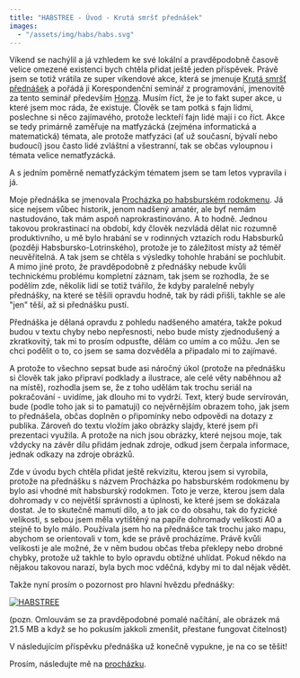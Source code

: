```yaml
---
title: "HABSTREE - Úvod - Krutá smršť přednášek"
images:
  - "/assets/img/habs/habs.svg"
---
```


Víkend se nachýlil a já vzhledem ke své lokální a pravděpodobně časově velice omezené existenci bych chtěla přidat ještě jeden příspěvek. Právě jsem se totiž vrátila ze super víkendové akce, která se jmenuje [Krutá smršť přednášek](https://ksp.mff.cuni.cz/akce/smrst/) a pořádá ji Korespondenční seminář z programování, jmenovitě za tento seminář především [Honza](https://blackblog.cz/about/). Musím říct, že je to fakt super akce, u které jsem moc ráda, že existuje. Člověk se tam potká s fajn lidmi, poslechne si něco zajímavého, protože leckteří fajn lidé mají i co říct. Akce se tedy primárně zaměřuje na matfyzácká (zejména informatická a matematická) témata, ale protože matfyzáci (ať už současní, bývalí nebo budoucí) jsou často lidé zvláštní a všestranní, tak se občas vyloupnou i témata velice nematfyzácká.

A s jedním poměrně nematfyzáckým tématem jsem se tam letos vypravila i já.

Moje přednáška se jmenovala [Procházka po habsburském rodokmenu](https://ksp.mff.cuni.cz/akce/smrst/2024/prednasky.cgi#HABSTREE). Já sice nejsem vůbec historik, jenom nadšený amatér, ale byť nemám nastudováno, tak mám aspoň naprokrastinováno. A to hodně. Jednou takovou prokrastinací na období, kdy člověk nezvládá dělat nic rozumně produktivního, u mě bylo hrabání se v rodinných vztazích rodu Habsburků (později Habsbursko-Lotrinského), protože je to záležitost místy až téměř neuvěřitelná. A tak jsem se chtěla s výsledky tohohle hrabání se pochlubit. A mimo jiné proto, že pravděpodobně z přednášky nebude kvůli technickému problému kompletní záznam, tak jsem se rozhodla, že se podělím zde, několik lidí se totiž tvářilo, že kdyby paralelně nebyly přednášky, na které se těšili opravdu hodně, tak by rádi přišli, takhle se ale "jen" těší, až si přednášku pustí.

Přednáška je dělaná opravdu z pohledu nadšeného amatéra, takže pokud budou v textu chyby nebo nepřesnosti, nebo bude místy zjednodušený a zkratkovitý, tak mi to prosím odpusťte, dělám co umím a co můžu. Jen se chci podělit o to, co jsem se sama dozvěděla a připadalo mi to zajímavé.

A protože to všechno sepsat bude asi náročný úkol (protože na přednášku si člověk tak jako připraví podklady a ilustrace, ale celé věty naběhnou až na místě), rozhodla jsem se, že z toho udělám tak trochu seriál na pokračování - uvidíme, jak dlouho mi to vydrží. Text, který bude servírován, bude (podle toho jak si to pamatuji) co nejvěrnějším obrazem toho, jak jsem to přednášela, občas doplněn o připomínky nebo odpovědi na dotazy z publika. Zároveň do textu vložím jako obrázky slajdy, které jsem při prezentaci využila. A protože na nich jsou obrázky, které nejsou moje, tak vždycky na závěr dílu přidám jednak zdroje, odkud jsem čerpala informace, jednak odkazy na zdroje obrázků.

Zde v úvodu bych chtěla přidat ještě rekvizitu, kterou jsem si vyrobila, protože na přednášku s názvem Procházka po habsburském rodokmenu by bylo asi vhodné mít habsburský rodokmen. Toto je verze, kterou jsem dala dohromady v co největší správnosti a úplnosti, ke které jsem se dokázala dostat. Je to skutečně mamutí dílo, a to jak co do obsahu, tak do fyzické velikosti, s sebou jsem měla vytištěný na papíře dohromady velikosti A0 a stejně to bylo málo. Používala jsem ho na přednášce tak trochu jako mapu, abychom se orientovali v tom, kde se právě procházíme. Právě kvůli velikosti je ale možné, že v něm budou občas třeba překlepy nebo drobné chybky, protože už takhle to bylo opravdu obtížné uhlídat. Pokud někdo na nějakou takovou narazí, byla bych moc vděčná, kdyby mi to dal nějak vědět.

Takže nyní prosím o pozornost pro hlavní hvězdu přednášky:

[![HABSTREE](/assets/img/habs/habs.svg)](/assets/img/habs/habs.svg)

(pozn. Omlouvám se za pravděpodobné pomalé načítání, ale obrázek má 21.5 MB a když se ho pokusím jakkoli zmenšit, přestane fungovat čitelnost)

V následujícím příspěvku přednáška už konečně vypukne, je na co se těšit!

Prosím, následujte mě na [procházku](https://matcha1309.github.io/HABSTREE01/).
